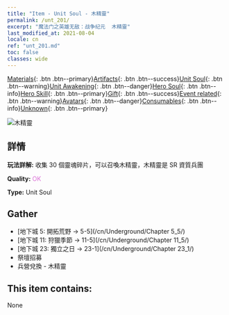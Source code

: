 ```yaml
---
title: "Item - Unit Soul - 木精靈"
permalink: /unt_201/
excerpt: "魔法门之英雄无敌：战争纪元  木精靈"
last_modified_at: 2021-08-04
locale: cn
ref: "unt_201.md"
toc: false
classes: wide
---
```

 [Materials](/ItemsCN/){: .btn .btn--primary}[Artifacts](/ItemsCN/Artifacts/){: .btn .btn--success}[Unit Soul](/ItemsCN/UnitSoul/){: .btn .btn--warning}[Unit Awakening](/ItemsCN/UnitAwakening/){: .btn .btn--danger}[Hero Soul](/ItemsCN/HeroSoul/){: .btn .btn--info}[Hero Skill](/ItemsCN/HeroSkill/){: .btn .btn--primary}[Gift](/ItemsCN/Gift/){: .btn .btn--success}[Event related](/ItemsCN/Events/){: .btn .btn--warning}[Avatars](/ItemsCN/Avatars/){: .btn .btn--danger}[Consumables](/ItemsCN/Consumables/){: .btn .btn--info}[Unknown](/ItemsCN/Unknown/){: .btn .btn--primary}

 ![木精靈](/images/u/ti_mujingling.jpg)

## 詳情
 **玩法詳解:** 收集 30 個靈魂碎片，可以召喚木精靈，木精靈是 SR 資質兵團

 **Quality:** <span style="color: #DA70D6">OK</span>

 **Type:** Unit Soul

## Gather

*    [地下城 5: 開拓荒野 -> 5-5](/cn/Underground/Chapter 5_5/) 
*    [地下城 11: 狩獵季節 -> 11-5](/cn/Underground/Chapter 11_5/) 
*    [地下城 23: 獨立之日 -> 23-1](/cn/Underground/Chapter 23_1/) 
*    祭壇招募 
*    兵營兌換 - 木精靈 

## This item contains:

  None


